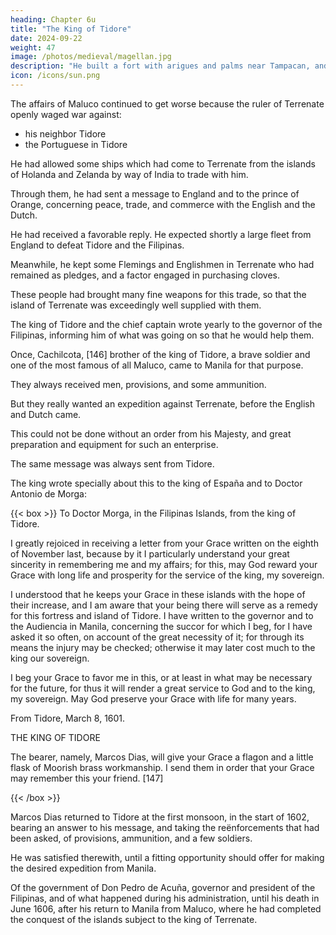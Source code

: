 ```yaml
---
heading: Chapter 6u
title: "The King of Tidore"
date: 2024-09-22
weight: 47
image: /photos/medieval/magellan.jpg
description: "He built a fort with arigues and palms near Tampacan, and founded a Spanish settlement which he named Murcia"
icon: /icons/sun.png
---
```




The affairs of Maluco continued to get worse because the ruler of Terrenate openly waged war against:
- his neighbor Tidore 
- the Portuguese in Tidore

He had allowed some ships which had come to Terrenate from the islands of Holanda and Zelanda by way of India to trade with him.

Through them, he had sent a message to England and to the prince of Orange, concerning peace, trade, and commerce with the English and the Dutch.

He had received a favorable reply. He expected shortly a large fleet from England to defeat Tidore and the Filipinas.

<!-- , with whose help he expected to accomplish great things against -->

Meanwhile, he kept some Flemings and Englishmen in Terrenate who had remained as pledges, and a factor engaged in purchasing cloves.

These people had brought many fine weapons for this trade, so that the island of Terrenate was exceedingly well supplied with them.

The king of Tidore and the chief captain wrote yearly to the governor of the Filipinas, informing him of what was going on so that he would help them.

Once, Cachilcota, [146] brother of the king of Tidore, a brave soldier and one of the most famous of all Maluco, came to Manila for that purpose. 

They always received men, provisions, and some ammunition. 

But they really wanted an expedition against Terrenate, before the English and Dutch came.

This could not be done without an order from his Majesty, and great preparation and equipment for such an enterprise.

The same message was always sent from Tidore.

<!-- At last, during this administration of Don Francisco Tello, Captain Marcos Dias de Febra returned with this request, and brought letters to the governor and to the Audiencia from the king [of Tidore], and from the chief captain, Rui Gonçales de Sequeira, in which were detailed contemporaneous events, and the necessity of at least sending succor to Tidore.  -->

The king wrote specially about this to the king of España and to Doctor Antonio de Morga:

<!-- , with the latter of whom he used to correspond, the following letter, which was written in Portuguese and signed in his own language. -->


{{< box >}}
To Doctor Morga, in the Filipinas Islands, from the king of Tidore.

I greatly rejoiced in receiving a letter from your Grace written on the eighth of November last, because by it I particularly understand your great sincerity in remembering me and my affairs; for this, may God reward your Grace with long life and prosperity for the service of the king, my sovereign.

I understood that he keeps your Grace in these islands with the hope of their increase, and I am aware that your being there will serve as a remedy for this fortress and island of Tidore. I have written to the governor and to the Audiencia in Manila, concerning the succor for which I beg, for I have asked it so often, on account of the great necessity of it; for through its means the injury may be checked; otherwise it may later cost much to the king our sovereign.

I beg your Grace to favor me in this, or at least in what may be necessary for the future, for thus it will render a great service to God and to the king, my sovereign. May God preserve your Grace with life for many years. 

From Tidore, March 8, 1601.

THE KING OF TIDORE

The bearer, namely, Marcos Dias, will give your Grace a flagon and a little flask of Moorish brass workmanship. I send them in order that your Grace may remember this your friend. [147]

{{< /box >}}


Marcos Dias returned to Tidore at the first monsoon, in the start of 1602, bearing an answer to his message, and taking the reënforcements that had been asked, of provisions, ammunition, and a few soldiers.

He was satisfied therewith, until a fitting opportunity should offer for making the desired expedition from Manila.

Of the government of Don Pedro de Acuña, governor and president of the Filipinas, and of what happened during his administration, until his death in June 1606, after his return to Manila from Maluco, where he had completed the conquest of the islands subject to the king of Terrenate.

